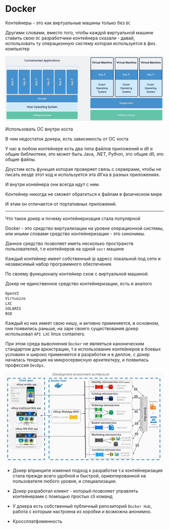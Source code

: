 # Docker

Контейнеры - это как виртуальные машины только без `OC`

Другими словами, вместо того, чтобы каждой виртуальной машине ставить свою `OC` разработчики контейнера сказали - давай, использовать ту операционную систему которая используется в физ. компьютер

![Image](assets/images/what_is_container.png)

Использовать OC внутри хоста

В чем недостаток докера, есть зависимость от OC хоста

У нас в любом контейнере есть два типа файлов приложений и dll и общие библиотеки, это может быть Java, .NET, Python, это общие dll, это общие файлы.

Доустим есть функция которая проверяет связь с серверами, чтобы не писать везде этот код и используется эта dll'ка в разных приложениях.

И внутри конейнера они всегда идут с ним.

Контейнер никогда не сможет обратиться к файлам в физическом мире

И этим он отличается от портативных приложений.



--------------------
Что такое докер и почему контейнеризация стала популярной

Docker - это средство виртуализации на уровне операционной системы, или 
иными словами средство контейнеризации - это синонимы. 

Данное средство позволяет иметь несколько пространств пользователей, т.е контейнеров на одной `хост` машине

Каждый контейнер имеет собственный ip адресс локальной под сети и независимый набор программного обеспечения.

По своему функционалу контейнер схож с виртуальной машиной.

Докер не единственное средство контейнеризации, есть и аналого

    OpenVZ
    Virtuozzo
    LXC
    SOLARIS
    BSD

Каждый из них имеет свою нишу, и активно применяется, в основном, они появились раньше, на заре своего существования докер использовал `API LXC` linux containers.

При этом среда выволнения `Docker` не являеться каноническим стандартом для аркистрации, т.е использование контейнеров в боевых условиях и широко применяется в разработке и в деплое, с докер началась тендеция на микросервисную архитекткру, и появилась профессия `DevOps`.

![Image](assets/images/mirco-architecture-with-docker.png)


- Докер впринципе изменил подход к разработке т.к контейнеризация стала прежде всего удобной и быстрой, ориентированной на пользователя любого уровня, и специализации.

- Докер разработал клиент - который позволяет управлять контейнерами с помощью простых cli команд

- У докера есть собственный публичный репозиторий `Docker Hub`, работа с которым настроена из коробки и возможна анонимно.

- Кроссплатфоменность
